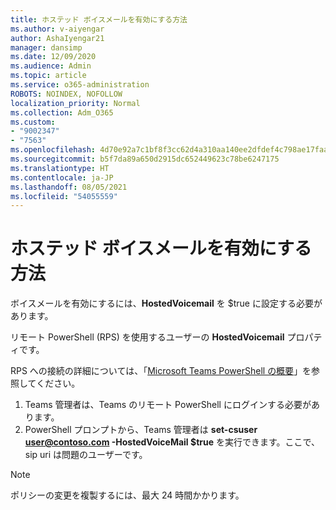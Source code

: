 ```yaml
---
title: ホステッド ボイスメールを有効にする方法
ms.author: v-aiyengar
author: AshaIyengar21
manager: dansimp
ms.date: 12/09/2020
ms.audience: Admin
ms.topic: article
ms.service: o365-administration
ROBOTS: NOINDEX, NOFOLLOW
localization_priority: Normal
ms.collection: Adm_O365
ms.custom:
- "9002347"
- "7563"
ms.openlocfilehash: 4d70e92a7c1bf8f3cc62d4a310aa140ee2dfdef4c798ae17faa961736d9db500
ms.sourcegitcommit: b5f7da89a650d2915dc652449623c78be6247175
ms.translationtype: HT
ms.contentlocale: ja-JP
ms.lasthandoff: 08/05/2021
ms.locfileid: "54055559"
---
```

# <a name="how-to-enable-hosted-voicemail"></a>ホステッド ボイスメールを有効にする方法

ボイスメールを有効にするには、**HostedVoicemail** を $true に設定する必要があります。

リモート PowerShell (RPS) を使用するユーザーの **HostedVoicemail** プロパティです。

RPS への接続の詳細については、「[Microsoft Teams PowerShell の概要](https://docs.microsoft.com/microsoftteams/teams-powershell-overview)」を参照してください。

1. Teams 管理者は、Teams のリモート PowerShell にログインする必要があります。
1. PowerShell プロンプトから、Teams 管理者は **set-csuser user@contoso.com -HostedVoiceMail $true** を実行できます。ここで、sip uri は問題のユーザーです。

> [!NOTE]
> ポリシーの変更を複製するには、最大 24 時間かかります。